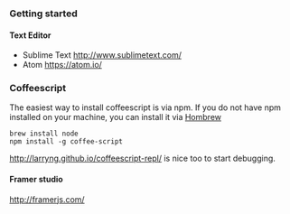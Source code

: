 ### Getting started

#### Text Editor

- Sublime Text http://www.sublimetext.com/ 
- Atom https://atom.io/

### Coffeescript 

The easiest way to install coffeescript is via npm. If you do not have npm
installed on your machine, you can install it via [Hombrew](http://brew.sh)

```
brew install node
npm install -g coffee-script
```

http://larryng.github.io/coffeescript-repl/ is nice too to start debugging.

#### Framer studio

http://framerjs.com/
